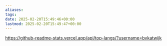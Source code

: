 ```yaml
---
aliases: 
tags: 
date: 2025-02-20T15:49:46+00:00
lastmod: 2025-02-20T15:49:47+00:00
---
```



https://github-readme-stats.vercel.app/api/top-langs/?username=bvkatwijk